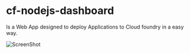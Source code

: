 # cf-nodejs-dashboard

Is a Web App designed to deploy Applications to Cloud foundry in a easy way.

![ScreenShot](https://raw.githubusercontent.com/prosociallearnEU/cf-nodejs-dashboard/master/docs/screenshot1.png)

